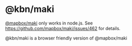 # @kbn/maki

[@mapbox/maki](https://www.npmjs.com/package/@mapbox/maki) only works in node.js.
See https://github.com/mapbox/maki/issues/462 for details.

@kbn/maki is a browser friendly version of @mapbox/maki
